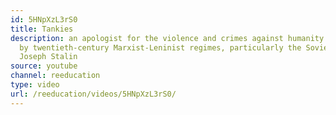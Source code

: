 ```yaml
---
id: 5HNpXzL3rS0
title: Tankies
description: an apologist for the violence and crimes against humanity perpetrated
  by twentieth-century Marxist-Leninist regimes, particularly the Soviet Union under
  Joseph Stalin
source: youtube
channel: reeducation
type: video
url: /reeducation/videos/5HNpXzL3rS0/
---
```

